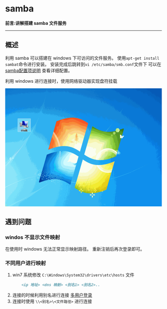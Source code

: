 # samba

**前言:讲解搭建 samba 文件服务**

---

## 概述
利用 samba 可以搭建在 windows 下可访问的文件服务。
使用`apt-get install sambat`命令进行安装。
安装完成后跳转到`vi /etc/samba/smb.conf`文件下
可以在[samba配置项说明](https://www.samba.org/samba/docs/man/manpages/smb.conf.5.html)
查看详细配置。

利用 windows 进行连接时，使用网络驱动器实现盘符挂载

![](../img/2017-05-25-samba.gif)

## 遇到问题

### windos 不显示文件映射

在使用时 windows 无法正常显示映射路径。
重新注销后再次登录即可。

### 不同用户进行映射
1. win7 系统修改 `C:\Windows\System32\drivers\etc\hosts` 文件
	```md
		<ip 地址> <dns 映射> <别名1> <别名2>..
	```
1. 连接的时候利用别名进行连接
	[多用户登录](http://superuser.com/questions/95872/sambawindows-allow-multiple-connections-by-different-users)
3. 连接时使用 `\\<别名>\<文件路径>` 进行连接